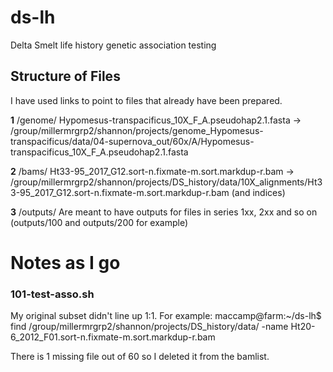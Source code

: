 # ds-lh
Delta Smelt life history genetic association testing

## Structure of Files

I have used links to point to files that already have been prepared.    

__1__ /genome/ Hypomesus-transpacificus_10X_F_A.pseudohap2.1.fasta -> /group/millermrgrp2/shannon/projects/genome_Hypomesus-transpacificus/data/04-supernova_out/60x/A/Hypomesus-transpacificus_10X_F_A.pseudohap2.1.fasta     

__2__ /bams/ Ht33-95_2017_G12.sort-n.fixmate-m.sort.markdup-r.bam -> /group/millermrgrp2/shannon/projects/DS_history/data/10X_alignments/Ht33-95_2017_G12.sort-n.fixmate-m.sort.markdup-r.bam (and indices)     

__3__ /outputs/ Are meant to have outputs for files in series 1xx, 2xx and so on (outputs/100 and outputs/200 for example)

# Notes as I go

### 101-test-asso.sh
My original subset didn't line up 1:1. For example:
maccamp\@farm:~/ds-lh$ find /group/millermrgrp2/shannon/projects/DS_history/data/ -name Ht20-6_2012_F01.sort-n.fixmate-m.sort.markdup-r.bam

There is 1 missing file out of 60 so I deleted it from the bamlist.